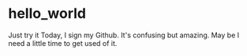 # hello_world
Just try it
Today, I sign my Github. 
It's confusing but amazing.
May be I need a little time to get used of it.
